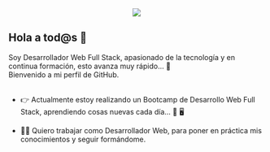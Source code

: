 <div align="center">
  <img src= "https://github.com/Khodac/PabloCaballero/assets/126791366/4db7a2bc-ea7c-4b93-87e5-69ce5eed62b0"></img>
</div>

## Hola a tod@s 👋

Soy Desarrollador Web Full Stack, apasionado de la tecnología y en continua formación, esto avanza muy rápido... :rocket:   
Bienvenido a mi perfil de GitHub. 
<br><br>
  
- 👉 Actualmente estoy realizando un Bootcamp de Desarrollo Web Full Stack, aprendiendo cosas nuevas cada día... 📖 🖥️ 

- 👨‍💻 Quiero trabajar como Desarrollador Web, para poner en práctica mis conocimientos y seguir formándome.

<br>  
